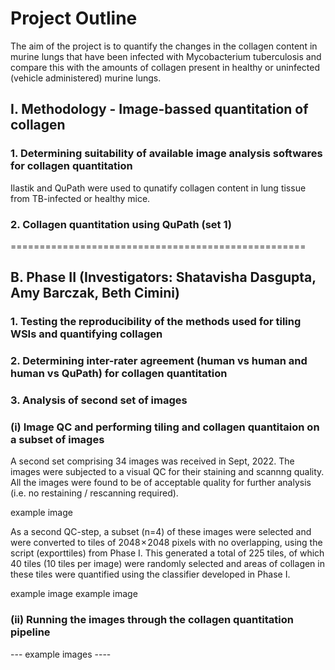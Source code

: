 # Project Outline
The aim of the project is to quantify the changes in the collagen content in murine lungs that have been infected with Mycobacterium tuberculosis and compare this with the amounts of collagen present in healthy or uninfected (vehicle administered) murine lungs.


## I. Methodology - Image-bassed quantitation of collagen
### 1. Determining suitability of available image analysis softwares for collagen quantitation
Ilastik and QuPath were used to qunatify collagen content in lung tissue from TB-infected or healthy mice. 

### 2. Collagen quantitation using QuPath (set 1)



===================================================

## B. Phase II (Investigators: Shatavisha Dasgupta, Amy Barczak, Beth Cimini)

### 1. Testing the reproducibility of the methods used for tiling WSIs and quantifying collagen

### 2. Determining inter-rater agreement (human vs human and human vs QuPath) for collagen quantitation

### 3. Analysis of second set of images
### (i) Image QC and performing tiling and collagen quantitaion on a subset of images
A second set comprising 34 images was received in Sept, 2022. The images were subjected to a visual QC for their staining and scannng quality. All the images were found to be of acceptable quality for further analysis (i.e. no restaining / rescanning required).


example image






As a second QC-step, a subset (n=4) of these images were selected and were converted to tiles of 2048 × 2048 pixels with no overlapping, using the script (exporttiles) from Phase I. This generated a total of 225 tiles, of which 40 tiles (10 tiles per image) were randomly selected and areas of collagen in these tiles were quantified using the classifier developed in Phase I. 

example image
example image

### (ii) Running the images through the collagen quantitation pipeline
--- example images ----

